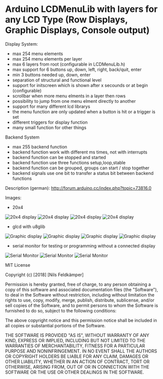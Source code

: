 Arduino LCDMenuLib with layers for any LCD Type (Row Displays, Graphic Displays, Console output)
=================================================================
Display System:
*  max 254 menu elements												
*  max 254 menu elements per layer								    
*  max 6 layers from root (configurable in LCDMenuLib.h)				
*  max support for 6 buttons up, down, left, right, back/quit, enter  
*  min 3 buttons needed up, down, enter                               
*  separation of structural and functional level                     
*  support for initscreen which is shown after x secounds or at begin (configurable) 
*  scrollbar when more menu elments in a layer then rows              
*  possibility to jump from one menu elment directly to another       
*  support for many different lcd librarys 
*  the menu function are only updated when a button is hit or a trigger is set														
*  different triggers for display function
*  many small function for other things								

Backend System
* max 255 backend function 
* backend function work with different ms times, not with interrupts
* backend function can be stopped and started
* backend function use three functions setup,loop,stable
* backend function can be grouped, groups can start / stop together
* backend signals use one bit to transfer a status bit between backend functions

Description (german):
http://forum.arduino.cc/index.php?topic=73816.0


Images:

* 20x4

![20x4 display](extras/img/20x4_1.jpg?raw=true "20x4 display")
![20x4 display](extras/img/20x4_2.jpg?raw=true "20x4 display")
![20x4 display](extras/img/20x4_3.jpg?raw=true "20x4 display")
![20x4 display](extras/img/20x4_4.jpg?raw=true "20x4 display")

* glcd with u8glib

![Graphic display](extras/img/glcd_1.jpg?raw=true "Graphic display")
![Graphic display](extras/img/glcd_2.jpg?raw=true "Graphic display")
![Graphic display](extras/img/glcd_3.jpg?raw=true "Graphic display")
![Graphic display](extras/img/glcd_4.jpg?raw=true "Graphic display")

* serial monitor for testing or programming without a connected display

![Serial Monitor](extras/img/console_1.png?raw=true "Serial Monitor")
![Serial Monitor](extras/img/console_2.png?raw=true "Serial Monitor")
![Serial Monitor](extras/img/console_3.png?raw=true "Serial Monitor")


MIT License

Copyright (c) [2018] [Nils Feldkämper]

Permission is hereby granted, free of charge, to any person obtaining a copy
of this software and associated documentation files (the "Software"), to deal
in the Software without restriction, including without limitation the rights
to use, copy, modify, merge, publish, distribute, sublicense, and/or sell
copies of the Software, and to permit persons to whom the Software is
furnished to do so, subject to the following conditions:

The above copyright notice and this permission notice shall be included in all
copies or substantial portions of the Software.

THE SOFTWARE IS PROVIDED "AS IS", WITHOUT WARRANTY OF ANY KIND, EXPRESS OR
IMPLIED, INCLUDING BUT NOT LIMITED TO THE WARRANTIES OF MERCHANTABILITY,
FITNESS FOR A PARTICULAR PURPOSE AND NONINFRINGEMENT. IN NO EVENT SHALL THE
AUTHORS OR COPYRIGHT HOLDERS BE LIABLE FOR ANY CLAIM, DAMAGES OR OTHER
LIABILITY, WHETHER IN AN ACTION OF CONTRACT, TORT OR OTHERWISE, ARISING FROM,
OUT OF OR IN CONNECTION WITH THE SOFTWARE OR THE USE OR OTHER DEALINGS IN THE
SOFTWARE.

